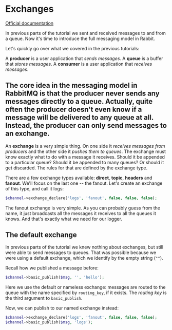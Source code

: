 # Exchanges

[Official documentation](https://www.rabbitmq.com/tutorials/tutorial-three-php#exchanges)

In previous parts of the tutorial we sent and received messages to and from a queue. Now it's time to introduce the full messaging model in Rabbit.

Let's quickly go over what we covered in the previous tutorials:

A **producer** is a user application that *sends messages*.
A **queue** is a buffer that *stores messages*.
A **consumer** is a user application that *receives messages*.

The core idea in the messaging model in RabbitMQ is that the producer never sends any messages directly to a queue. Actually, quite often the producer doesn't even know if a message will be delivered to any queue at all.
Instead, the producer can only send messages to an exchange.
---

An **exchange** is a very simple thing. On one side it *receives messages from producers* and the other side it *pushes them to queues*. The exchange must know exactly what to do with a message it receives. Should it be appended to a particular queue? Should it be appended to many queues? Or should it get discarded. The rules for that are defined by the exchange type.

There are a few exchange types available: **direct**, **topic**, **headers** and **fanout**. We'll focus on the last one -- the fanout. Let's create an exchange of this type, and call it logs:

```php
$channel->exchange_declare('logs', 'fanout', false, false, false);
```

The fanout exchange is very simple. As you can probably guess from the name, it just broadcasts all the messages it receives to all the queues it knows. And that's exactly what we need for our logger.

## The default exchange

In previous parts of the tutorial we knew nothing about exchanges, but still were able to send messages to queues. That was possible because we were using a default exchange, which we identify by the empty string (`""`).

Recall how we published a message before:

```php
$channel->basic_publish($msg, '', 'hello');
```

Here we use the default or nameless exchange: messages are routed to the queue with the name specified by `routing_key`, if it exists. The *routing key* is the third argument to `basic_publish`.

Now, we can publish to our named exchange instead:

```php
$channel->exchange_declare('logs', 'fanout', false, false, false);
$channel->basic_publish($msg, 'logs');
```
